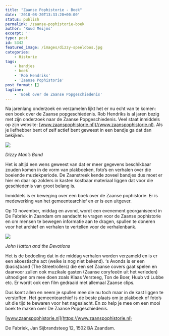 ```yaml
---
title: "Zaanse Pophistorie - Boek"
date: '2018-08-20T13:33:20+00:00'
status: publish
permalink: /zaanse-pophistorie-boek
author: 'Ruud Meijns'
excerpt: ''
type: post
id: 5342
featured_image: /images/dizzy-speeldoos.jpg
categories:
    - Historie
tags:
    - bandjes
    - boek
    - 'Rob Hendriks'
    - 'Zaanse Pophistorie'
post_format: []
tagline:
    - 'Boek over de Zaanse Popgeschiedenis'
---
```


Na jarenlang onderzoek en verzamelen lijkt het er nu echt van te komen: een boek over de Zaanse popgeschiedenis. Rob Hendriks is al jaren bezig met zijn onderzoek naar de Zaanse Popgeschiedenis. Veel staat inmiddels op zijn website: [www.zaanspophistorie.nl](//www.zaanspophistorie.nl). Als je liefhebber bent of zelf actief bent geweest in een bandje ga dat dan bekijken.

![](/images/dizzy-speeldoos.jpg)

*Dizzy Man’s Band*

Het is altijd een wens geweest van dat er meer gegevens beschikbaar zouden komen in de vorm van plakboeken, foto’s en verhalen over die boeiende muziekperiode. De Zaanstreek kende zoveel bandjes dus moet er hier en daar op zolders in kasten kostbaar materiaal liggen dat voor die geschiedenis van groot belang is.

Inmiddels is er beweging over een boek over de Zaanse pophistorie. Er is medewerking van het gemeentearchief en er is een uitgever. 

Op 10 november, middag en avond, wordt een evenement georganiseerd in De Fabriek in Zaandam om aandacht te vragen voor de Zaanse pophistorie en om mensen te bewegen informatie aan te dragen, spullen te doneren voor het archief en verhalen te vertellen voor de verhalenbank.

![](/images/4-devotions1.jpg)

*John Hatton and the Devotions*

Het is de bedoeling dat in de middag verhalen worden verzameld en is er een akoestische act (welke is nog niet bekend). ‘s Avonds is er een (basis)band (The Streetrollers) die een set Zaanse covers gaat spelen en daarvoor zullen ook muzikale gasten (Zaanse coryfeeën uit het verleden) uitnodigen om mee doen zoals Klaas Versteeg, Ton de Boer, Huub vd Lubbe etc. Er wordt ook een film gedraaid met allemaal Zaanse clips.

Dus komt allen en neem je spullen mee die nu toch maar in de kast liggen te verstoffen. Het gemeentearchief is de beste plaats om je plakboek of foto’s uit die tijd te bewaren voor het nageslacht. En zo help je mee om een mooi boek te maken over De Zaanse Popgeschiedenis.

[www.zaanspophistorie.nl](https://www.zaanspophistorie.nl)

De Fabriek, Jan Sijbrandsteeg 12, 1502 BA Zaandam.